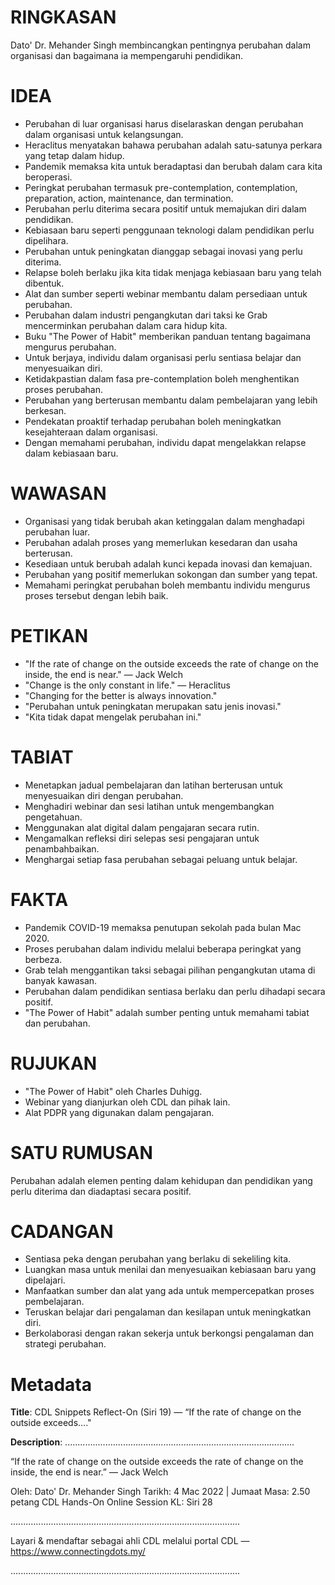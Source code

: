 # RINGKASAN
Dato' Dr. Mehander Singh membincangkan pentingnya perubahan dalam organisasi dan bagaimana ia mempengaruhi pendidikan.

# IDEA
- Perubahan di luar organisasi harus diselaraskan dengan perubahan dalam organisasi untuk kelangsungan.
- Heraclitus menyatakan bahawa perubahan adalah satu-satunya perkara yang tetap dalam hidup.
- Pandemik memaksa kita untuk beradaptasi dan berubah dalam cara kita beroperasi.
- Peringkat perubahan termasuk pre-contemplation, contemplation, preparation, action, maintenance, dan termination.
- Perubahan perlu diterima secara positif untuk memajukan diri dalam pendidikan.
- Kebiasaan baru seperti penggunaan teknologi dalam pendidikan perlu dipelihara.
- Perubahan untuk peningkatan dianggap sebagai inovasi yang perlu diterima.
- Relapse boleh berlaku jika kita tidak menjaga kebiasaan baru yang telah dibentuk.
- Alat dan sumber seperti webinar membantu dalam persediaan untuk perubahan.
- Perubahan dalam industri pengangkutan dari taksi ke Grab mencerminkan perubahan dalam cara hidup kita.
- Buku "The Power of Habit" memberikan panduan tentang bagaimana mengurus perubahan.
- Untuk berjaya, individu dalam organisasi perlu sentiasa belajar dan menyesuaikan diri.
- Ketidakpastian dalam fasa pre-contemplation boleh menghentikan proses perubahan.
- Perubahan yang berterusan membantu dalam pembelajaran yang lebih berkesan.
- Pendekatan proaktif terhadap perubahan boleh meningkatkan kesejahteraan dalam organisasi.
- Dengan memahami perubahan, individu dapat mengelakkan relapse dalam kebiasaan baru.

# WAWASAN
- Organisasi yang tidak berubah akan ketinggalan dalam menghadapi perubahan luar.
- Perubahan adalah proses yang memerlukan kesedaran dan usaha berterusan.
- Kesediaan untuk berubah adalah kunci kepada inovasi dan kemajuan.
- Perubahan yang positif memerlukan sokongan dan sumber yang tepat.
- Memahami peringkat perubahan boleh membantu individu mengurus proses tersebut dengan lebih baik.

# PETIKAN
- "If the rate of change on the outside exceeds the rate of change on the inside, the end is near." — Jack Welch
- "Change is the only constant in life." — Heraclitus
- "Changing for the better is always innovation."
- "Perubahan untuk peningkatan merupakan satu jenis inovasi."
- "Kita tidak dapat mengelak perubahan ini."

# TABIAT
- Menetapkan jadual pembelajaran dan latihan berterusan untuk menyesuaikan diri dengan perubahan.
- Menghadiri webinar dan sesi latihan untuk mengembangkan pengetahuan.
- Menggunakan alat digital dalam pengajaran secara rutin.
- Mengamalkan refleksi diri selepas sesi pengajaran untuk penambahbaikan.
- Menghargai setiap fasa perubahan sebagai peluang untuk belajar.

# FAKTA
- Pandemik COVID-19 memaksa penutupan sekolah pada bulan Mac 2020.
- Proses perubahan dalam individu melalui beberapa peringkat yang berbeza.
- Grab telah menggantikan taksi sebagai pilihan pengangkutan utama di banyak kawasan.
- Perubahan dalam pendidikan sentiasa berlaku dan perlu dihadapi secara positif.
- "The Power of Habit" adalah sumber penting untuk memahami tabiat dan perubahan.

# RUJUKAN
- "The Power of Habit" oleh Charles Duhigg.
- Webinar yang dianjurkan oleh CDL dan pihak lain.
- Alat PDPR yang digunakan dalam pengajaran.

# SATU RUMUSAN
Perubahan adalah elemen penting dalam kehidupan dan pendidikan yang perlu diterima dan diadaptasi secara positif.

# CADANGAN
- Sentiasa peka dengan perubahan yang berlaku di sekeliling kita.
- Luangkan masa untuk menilai dan menyesuaikan kebiasaan baru yang dipelajari.
- Manfaatkan sumber dan alat yang ada untuk mempercepatkan proses pembelajaran.
- Teruskan belajar dari pengalaman dan kesilapan untuk meningkatkan diri.
- Berkolaborasi dengan rakan sekerja untuk berkongsi pengalaman dan strategi perubahan.

# Metadata
**Title**: CDL Snippets Reflect-On (Siri 19) — “If the rate of change on the outside exceeds...."

**Description**: ...........................................................................................

“If the rate of change on the outside exceeds the rate of change on the inside, the end is near.” ― Jack Welch

Oleh: Dato' Dr. Mehander Singh
Tarikh: 4 Mac 2022   |   Jumaat
Masa: 2.50 petang
CDL Hands-On Online Session KL: Siri 28

...........................................................................................

Layari & mendaftar sebagai ahli CDL melalui portal CDL — https://www.connectingdots.my/

...........................................................................................